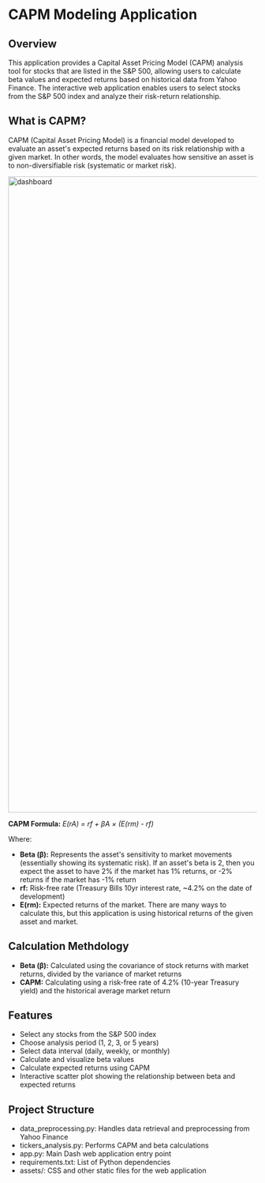 # CAPM Modeling Application

## Overview

This application provides a Capital Asset Pricing Model (CAPM) analysis tool for stocks that are listed in the S&P 500, allowing users to calculate beta values and expected returns based on historical data from Yahoo Finance. The interactive web application enables users to select stocks from the S&P 500 index and analyze their risk-return relationship.

## What is CAPM?
CAPM (Capital Asset Pricing Model) is a financial model developed to evaluate an asset's expected returns based on its risk relationship with a given market. In other words, the model evaluates how sensitive an asset is to non-diversifiable risk (systematic or market risk). 

<img width="1288" alt="dashboard" src="https://github.com/user-attachments/assets/ab954d06-59e8-44ba-ae3c-4ed344ee817a" />

**CAPM Formula:** *E(rA) = rf + βA × (E(rm) - rf)*

Where:

- **Beta (β):** Represents the asset's sensitivity to market movements (essentially showing its systematic risk). If an asset's beta is 2, then you expect the asset to have 2% if the market has 1% returns, or -2% returns if the market has -1% return
- **rf:** Risk-free rate (Treasury Bills 10yr interest rate, ~4.2% on the date of development)
- **E(rm):** Expected returns of the market. There are many ways to calculate this, but this application is using historical returns of the given asset and market. 

## Calculation Methdology
- **Beta (β):** Calculated using the covariance of stock returns with market returns, divided by the variance of market returns
- **CAPM:** Calculating using a risk-free rate of 4.2% (10-year Treasury yield) and the historical average market return

## Features
- Select any stocks from the S&P 500 index
- Choose analysis period (1, 2, 3, or 5 years)
- Select data interval (daily, weekly, or monthly)
- Calculate and visualize beta values
- Calculate expected returns using CAPM
- Interactive scatter plot showing the relationship between beta and expected returns

## Project Structure

- data_preprocessing.py: Handles data retrieval and preprocessing from Yahoo Finance
- tickers_analysis.py: Performs CAPM and beta calculations
- app.py: Main Dash web application entry point
- requirements.txt: List of Python dependencies
- assets/: CSS and other static files for the web application
